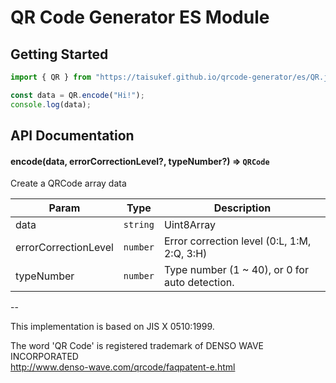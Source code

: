 # QR Code Generator ES Module

## Getting Started

```javascript
import { QR } from "https://taisukef.github.io/qrcode-generator/es/QR.js";

const data = QR.encode("Hi!");
console.log(data);
```

## API Documentation

#### encode(data, errorCorrectionLevel?, typeNumber?) => <code>QRCode</code>

Create a QRCode array data

| Param                | Type                             | Description                                    |
| -------------------- | -------------------------------- | ---------------------------------------------- |
| data                 | <code>string | Uint8Array</code> | Data                                           |
| errorCorrectionLevel | <code>number</code>              | Error correction level (0:L, 1:M, 2:Q, 3:H)    |
| typeNumber           | <code>number</code>              | Type number (1 ~ 40), or 0 for auto detection. |

--

This implementation is based on JIS X 0510:1999.

The word 'QR Code' is registered trademark of DENSO WAVE INCORPORATED
<br/>http://www.denso-wave.com/qrcode/faqpatent-e.html
